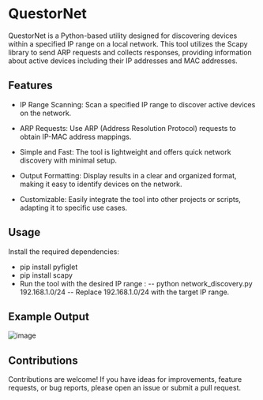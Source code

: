 # QuestorNet

QuestorNet is a Python-based utility designed for discovering devices within a specified IP range on a local network. This tool utilizes the Scapy library to send ARP requests and collects responses, providing information about active devices including their IP addresses and MAC addresses.

## Features

- IP Range Scanning: Scan a specified IP range to discover active devices on the network.

- ARP Requests: Use ARP (Address Resolution Protocol) requests to obtain IP-MAC address mappings.

- Simple and Fast: The tool is lightweight and offers quick network discovery with minimal setup.

- Output Formatting: Display results in a clear and organized format, making it easy to identify devices on the network.

- Customizable: Easily integrate the tool into other projects or scripts, adapting it to specific use cases.


## Usage
Install the required dependencies:

* pip install pyfiglet
* pip install scapy
* Run the tool with the desired IP range :
-- python network_discovery.py 192.168.1.0/24
-- Replace 192.168.1.0/24 with the target IP range.


## Example Output
![image](https://github.com/MedAmyyne/Network_Scanner/assets/76553571/e033d652-62fe-4ea7-bf57-6663f67ecc78)


## Contributions

Contributions are welcome! If you have ideas for improvements, feature requests, or bug reports, please open an issue or submit a pull request.
